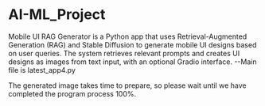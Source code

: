 # AI-ML_Project
Mobile UI RAG Generator is a Python app that uses Retrieval-Augmented Generation (RAG) and Stable Diffusion to generate mobile UI designs based on user queries. The system retrieves relevant prompts and creates UI designs as images from text input, with an optional Gradio interface.
--Main file is latest_app4.py

The generated image takes time to prepare, so please wait until we have completed the program process 100%.
